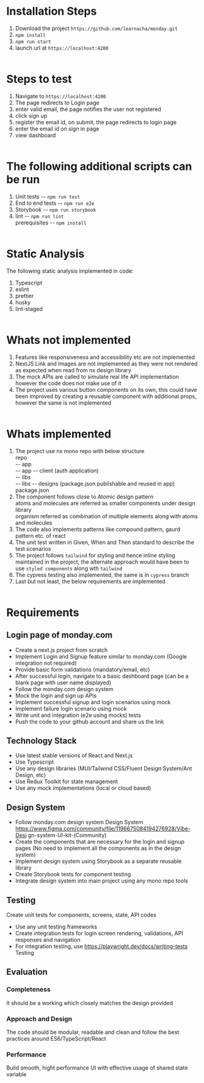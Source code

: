 # Installation Steps

1. Download the project `https://github.com/learnacha/monday.git`
2. `npm install`
3. `npm run start`
4. launch url at `https://localhost:4200`
   <br ><br >

# Steps to test

1. Navigate to `https://localhost:4200`
2. The page redirects to Login page
3. enter valid email, the page notifies the user not registered
4. click sign up
5. register the email id, on submit, the page redirects to login page
6. enter the email id on sign in page
7. view dashboard
   <br ><br >

# The following additional scripts can be run

1. Unit tests -- `npm run test`
2. End to end tests -- `npm run e2e`
3. Storybook -- `npm run storybook`
4. lint -- `npm run lint`
   <br >
   prerequisites -- `npm install`
   <br ><br >

# Static Analysis

The following static analysis implemented in code:

1. Typescript
2. eslint
3. prettier
4. husky
5. lint-staged
   <br ><br >

# Whats not implemented

1. Features like responsiveness and accessibility etc are not implemented
2. NextJS Link and Images are not implemented as they were not rendered as expected when read from nx design library
3. The mock APIs are called to simulate real life API implementation however the code does not make use of it
4. The project uses various button components on its own, this could have been improved by creating a reusable component with additional props, however the same is not implemented
   <br ><br >

# Whats implemented

1. The project use nx mono repo with below structure <br >
   repo<br >
   -- app<br >
   -- app -- client (auth application)<br >
   -- libs<br >
   -- libs -- designs (package.json publishable and reused in app)<br >
   package.json<br >
2. The component follows close to Atomic design pattern <br >
   atoms and molecules are referred as smaller components under design library <br >
   organism referred as combination of multiple elements along with atoms and molecules <br >
3. The code also implements patterns like compound pattern, gaurd pattern etc. of react
4. The unit test written in Given, When and Then standard to describe the test scenarios
5. The project follows `tailwind` for styling and hence inline styling maintained in the project, the alternate approach would have been to use `styled components` along wth `tailwind`
6. The cypress testing also implemented, the same is in `cypress` branch
7. Last but not least, the below requirements are implemented
   <br ><br >

# Requirements

## Login page of monday.com

- Create a next.js project from scratch
- Implement Login and Signup feature similar to monday.com (Google integration not required)
- Provide basic form validations (mandatory/email, etc)
- After successful login, navigate to a basic dashboard page (can be a blank page with user name displayed)
- Follow the monday.com design system
- Mock the login and sign up APIs
- Implement successful signup and login scenarios using mock
- Implement failure login scenario using mock
- Write unit and integration (e2e using mocks) tests
- Push the code to your github account and share us the link

## Technology Stack

- Use latest stable versions of React and Next.js
- Use Typescript
- Use any design libraries (MUI/Tailwind CSS/Fluent Design System/Ant Design, etc)
- Use Redux Toolkit for state management
- Use any mock implementations (local or cloud based)

## Design System

- Follow monday.com design system Design System https://www.figma.com/community/file/1196675084194276928/Vibe-Desi gn-system-Ul-kit-(Community)
- Create the components that are necessary for the login and signup pages (No need to implement all the components as in the design system)
- Implement design system using Storybook as a separate reusable library
- Create Storybook tests for component testing
- Integrate design system into main project using any mono repo tools

## Testing

Create unit tests for components, screens, state, API codes

- Use any unit testing frameworks
- Create integration tests for login screen rendering, validations, API responses and navigation
- For integration testing, use https://playwright.dev/docs/writing-tests Testing

## Evaluation

### Completeness

It should be a working which closely matches the design provided

### Approach and Design

The code should be modular, readable and clean and follow the best practices around ES6/TypeScript/React

### Performance

Build smooth, hight performance UI with effective usage of shared state variable

